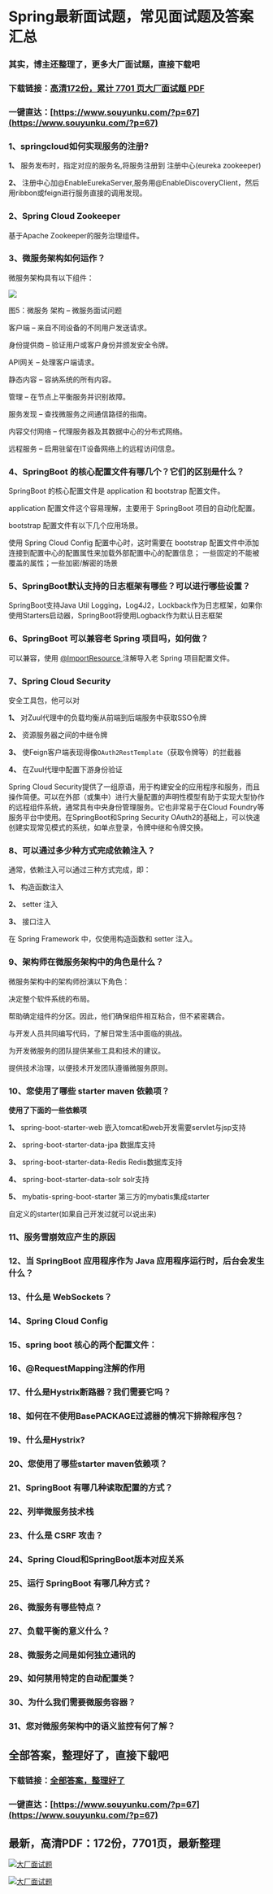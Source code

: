 # Spring最新面试题，常见面试题及答案汇总

### 其实，博主还整理了，更多大厂面试题，直接下载吧

### 下载链接：[高清172份，累计 7701 页大厂面试题  PDF](https://www.souyunku.com/?p=67)

### 一键直达：[https://www.souyunku.com/?p=67](https://www.souyunku.com/?p=67)



### 1、springcloud如何实现服务的注册?

**1、** 服务发布时，指定对应的服务名,将服务注册到 注册中心(eureka zookeeper)

**2、** 注册中心加@EnableEurekaServer,服务用@EnableDiscoveryClient，然后用ribbon或feign进行服务直接的调用发现。


### 2、Spring Cloud Zookeeper

基于Apache Zookeeper的服务治理组件。


### 3、微服务架构如何运作？

微服务架构具有以下组件：

![](https://gitee.com/souyunkutech/souyunku-home/raw/master/images/souyunku-web/2019/08/0816/01/img_5.png#alt=img%5C_5.png)

图5：微服务 架构 – 微服务面试问题

客户端 – 来自不同设备的不同用户发送请求。

身份提供商 – 验证用户或客户身份并颁发安全令牌。

API网关 – 处理客户端请求。

静态内容 – 容纳系统的所有内容。

管理 – 在节点上平衡服务并识别故障。

服务发现 – 查找微服务之间通信路径的指南。

内容交付网络 – 代理服务器及其数据中心的分布式网络。

远程服务 – 启用驻留在IT设备网络上的远程访问信息。


### 4、SpringBoot 的核心配置文件有哪几个？它们的区别是什么？

SpringBoot 的核心配置文件是 application 和 bootstrap 配置文件。

application 配置文件这个容易理解，主要用于 SpringBoot 项目的自动化配置。

bootstrap 配置文件有以下几个应用场景。

使用 Spring Cloud Config 配置中心时，这时需要在 bootstrap 配置文件中添加连接到配置中心的配置属性来加载外部配置中心的配置信息； 一些固定的不能被覆盖的属性；一些加密/解密的场景


### 5、SpringBoot默认支持的日志框架有哪些？可以进行哪些设置？

SpringBoot支持Java Util Logging，Log4J2，Lockback作为日志框架，如果你使用Starters启动器，SpringBoot将使用Logback作为默认日志框架


### 6、SpringBoot 可以兼容老 Spring 项目吗，如何做？

可以兼容，使用 [@ImportResource ](/ImportResource ) 注解导入老 Spring 项目配置文件。


### 7、Spring Cloud Security

安全工具包，他可以对

**1、** 对Zuul代理中的负载均衡从前端到后端服务中获取SSO令牌

**2、** 资源服务器之间的中继令牌

**3、** 使Feign客户端表现得像`OAuth2RestTemplate`（获取令牌等）的拦截器

**4、** 在Zuul代理中配置下游身份验证

Spring Cloud Security提供了一组原语，用于构建安全的应用程序和服务，而且操作简便。可以在外部（或集中）进行大量配置的声明性模型有助于实现大型协作的远程组件系统，通常具有中央身份管理服务。它也非常易于在Cloud Foundry等服务平台中使用。在SpringBoot和Spring Security OAuth2的基础上，可以快速创建实现常见模式的系统，如单点登录，令牌中继和令牌交换。


### 8、可以通过多少种方式完成依赖注入？

通常，依赖注入可以通过三种方式完成，即：

**1、** 构造函数注入

**2、** setter 注入

**3、** 接口注入

在 Spring Framework 中，仅使用构造函数和 setter 注入。


### 9、架构师在微服务架构中的角色是什么？

微服务架构中的架构师扮演以下角色：

决定整个软件系统的布局。

帮助确定组件的分区。因此，他们确保组件相互粘合，但不紧密耦合。

与开发人员共同编写代码，了解日常生活中面临的挑战。

为开发微服务的团队提供某些工具和技术的建议。

提供技术治理，以便技术开发团队遵循微服务原则。


### 10、您使用了哪些 starter maven 依赖项？

**使用了下面的一些依赖项**

**1、**  spring-boot-starter-web 嵌入tomcat和web开发需要servlet与jsp支持

**2、**  spring-boot-starter-data-jpa 数据库支持

**3、**  spring-boot-starter-data-Redis Redis数据库支持

**4、**  spring-boot-starter-data-solr solr支持

**5、**  mybatis-spring-boot-starter 第三方的mybatis集成starter

自定义的starter(如果自己开发过就可以说出来)


### 11、服务雪崩效应产生的原因
### 12、当 SpringBoot 应用程序作为 Java 应用程序运行时，后台会发生什么？
### 13、什么是 WebSockets？
### 14、Spring Cloud Config
### 15、spring boot 核心的两个配置文件：
### 16、@RequestMapping注解的作用
### 17、什么是Hystrix断路器？我们需要它吗？
### 18、如何在不使用BasePACKAGE过滤器的情况下排除程序包？
### 19、什么是Hystrix?
### 20、您使用了哪些starter maven依赖项？
### 21、SpringBoot 有哪几种读取配置的方式？
### 22、列举微服务技术栈
### 23、什么是 CSRF 攻击？
### 24、Spring Cloud和SpringBoot版本对应关系
### 25、运行 SpringBoot 有哪几种方式？
### 26、微服务有哪些特点？
### 27、负载平衡的意义什么？
### 28、微服务之间是如何独⽴通讯的
### 29、如何禁用特定的自动配置类？
### 30、为什么我们需要微服务容器？
### 31、您对微服务架构中的语义监控有何了解？




## 全部答案，整理好了，直接下载吧

### 下载链接：[全部答案，整理好了](https://www.souyunku.com/?p=67)

### 一键直达：[https://www.souyunku.com/?p=67](https://www.souyunku.com/?p=67)


## 最新，高清PDF：172份，7701页，最新整理

[![大厂面试题](https://www.souyunku.com/wp-content/uploads/weixin/mst.png "大厂面试题")](https://www.souyunku.com/wp-content/uploads/weixin/githup-weixin.png"大厂面试题")

[![大厂面试题](https://www.souyunku.com/wp-content/uploads/weixin/githup-weixin.png "架构师专栏")](https://www.souyunku.com/wp-content/uploads/weixin/githup-weixin.png "架构师专栏")
